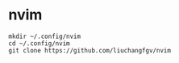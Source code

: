 # nvim

```
mkdir ~/.config/nvim
cd ~/.config/nvim
git clone https://github.com/liuchangfgv/nvim
```
